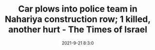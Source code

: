 ---
"title": "Car plows into police team in Nahariya construction row; 1 killed, another hurt - The Times of Israel"
"date": "2021-9-21 8:3:0"
"feed_name": "GOOGLENEWSCONSTRUCTION"
"feed_website": "https://news.google.com/search?q=construction%2Bincident&hl=en-US&gl=US&ceid=US:en"
"feed_rss": "https://news.google.com/rss/search?q=construction%2Bincident&hl=en-US&gl=US&ceid=US:en"
"link": "https://www.timesofisrael.com/2-injured-1-critically-after-vehicle-plows-into-police-checkpoint-in-north/"
"file": "_posts/2021-1-1-8cf86e1bc47d61f6a9ebbc4326dfc1e640c8cc31.md"
"accident": "1"
"drilling": "0"
"dead": "1"
"injured": "0"
"where": "construction site"
---